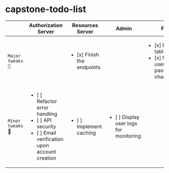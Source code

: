 # capstone-todo-list
| | Authorization Server | Resources Server | Admin | FE
| --- | --- | --- | --- | --- |
| `Major tweaks 🔴` | | <ul> <li> [x] Finish the endpoints </li></ul>  |  | <ul><li> [x] Editable table cells </li> <li> [x] Make user password changeable </li></ul> |
| `Minor tweaks` 🔵 | <ul> <li> [ ] Refactor error handling </li><li> [ ] API security </li><li> [ ] Email verification upon <br> account creation </li> </ul> | <ul> <li> [ ] Implement caching </li></ul>   | <ul> <li> [ ] Display user logs <br> for monitoring</li></ul> | |

